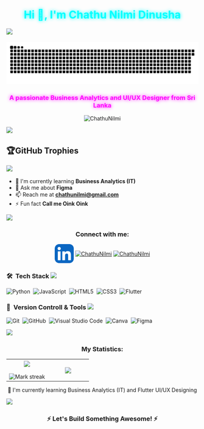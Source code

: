 
<h1 align="center"><span style="color: cyan; text-shadow: 0px 0px 10px cyan;">Hi 👾, I'm Chathu Nilmi Dinusha</span></h1>
<a href="https://www.youtube.com/watch?v=dQw4w9WgXcQ"><img src="https://user-images.githubusercontent.com/73097560/115834477-dbab4500-a447-11eb-908a-139a6edaec5c.gif"></a>
<div align="center">
  <br>
  <img alt="snake eating my contributions" src="https://raw.githubusercontent.com/codediaz/codediaz/output/github-contribution-grid-snake.svg" />
  <br/>
</div>
<h3 align="center"><span style="color: magenta; text-shadow: 0px 0px 10px magenta;">A passionate Business Analytics and UI/UX Designer from Sri Lanka</span></h3>

<p align="center"> 
  <img src="https://komarev.com/ghpvc/?username=ChathuNilmi&label=Profile%20views&color=00ffff&style=flat" alt="ChathuNilmi" />
</p>

<a href="https://www.youtube.com/watch?v=dQw4w9WgXcQ"><img src="https://user-images.githubusercontent.com/73097560/115834477-dbab4500-a447-11eb-908a-139a6edaec5c.gif"></a>

## 🏆GitHub Trophies
![](https://github-profile-trophy.vercel.app/?username=ChathuNilmi&theme=discord&no-frame=false&no-bg=false&margin-w=4)

- 🌱 I'm currently learning **Business Analytics (IT)**
- 💬 Ask me about **Figma**
- 📫 Reach me at **chathunilmi@gmail.com**
- ⚡ Fun fact **Call me Oink Oink**

<a href="https://www.youtube.com/watch?v=dQw4w9WgXcQ"><img src="https://user-images.githubusercontent.com/73097560/115834477-dbab4500-a447-11eb-908a-139a6edaec5c.gif"></a>

<h3 align="center">Connect with me:</h3>
<p align="center">
<a href="https://www.linkedin.com/in/chathu-dayathilaka-885576281/" target="blank"><img align="center" src="https://github.com/tandpfun/skill-icons/blob/main/icons/LinkedIn.svg" alt="ChathuNilmi" height="50" width="50" /></a>
<a href="https://www.facebook.com/profile.php/id=100069686401469&mibextid=ZbWKwL" target="blank"><img align="center" src="https://raw.githubusercontent.com/rahuldkjain/github-profile-readme-generator/master/src/images/icons/Social/facebook.svg" alt="ChathuNilmi" height="50" width="50" /></a>
<a href="https://www.instagram.com/chathu_nilmi?igsh=MXg1Mml2ZGpoM2EwbQ==" target="blank"><img align="center" src="https://www.edigitalagency.com.au/wp-content/uploads/new-Instagram-icon-png-full-colour.png" alt="ChathuNilmi" height="50" width="50" /></a>
</p>


### 🛠 &nbsp;Tech Stack <img src="https://media.giphy.com/media/QssGEmpkyEOhBCb7e1/giphy.gif" width="25px">

![Python](https://img.shields.io/badge/python-3670A0?style=for-the-badge&logo=python&logoColor=ffdd54)&nbsp;
![JavaScript](https://img.shields.io/badge/javascript-%23323330.svg?style=for-the-badge&logo=javascript&logoColor=%23F7DF1E)&nbsp;
![HTML5](https://img.shields.io/badge/html5-%23E34F26.svg?style=for-the-badge&logo=html5&logoColor=white)&nbsp;
![CSS3](https://img.shields.io/badge/css3-%231572B6.svg?style=for-the-badge&logo=css3&logoColor=white)&nbsp;
![Flutter](https://img.shields.io/badge/flutter-%2302569B.svg?style=for-the-badge&logo=flutter&logoColor=white)


### 🧰 &nbsp;Version Controll & Tools <img src="https://media.giphy.com/media/QssGEmpkyEOhBCb7e1/giphy.gif" width="25px">

![Git](https://img.shields.io/badge/git-%23F05033.svg?style=for-the-badge&logo=git&logoColor=white)&nbsp;
![GitHub](https://img.shields.io/badge/github-%23121011.svg?style=for-the-badge&logo=github&logoColor=white)&nbsp;
![Visual Studio Code](https://img.shields.io/badge/Visual%20Studio%20Code-0078d7.svg?style=for-the-badge&logo=visual-studio-code&logoColor=white)&nbsp;
![Canva](https://img.shields.io/badge/Canva-%2300C4CC.svg?style=for-the-badge&logo=Canva&logoColor=white)&nbsp;
![Figma](https://img.shields.io/badge/Figma-%23000000.svg?style=for-the-badge&logo=Figma&logoColor=white)


<a href="https://www.youtube.com/watch?v=dQw4w9WgXcQ"><img src="https://user-images.githubusercontent.com/73097560/115834477-dbab4500-a447-11eb-908a-139a6edaec5c.gif"></a>

<h3 align="center">My Statistics:</h3>
<p align="center">
<table align="center">
<tr border="none">
<td width="50%" align="center">
  
  <img  align="center"  src="https://github-readme-stats.vercel.app/api?username=ChathuNilmi&theme=dark&show_icons=true&count_private=true" />
  <br></br>
  <img  title="🔥 Get streak stats for your profile at git.io/streak-stats" alt="Mark streak" src="https://github-readme-streak-stats.herokuapp.com/?user=ChathuNilmi&theme=dark&hide_border=false" /> 
</td>
<td width="50%" align="center">

  <img  align="center"  src="https://github-readme-stats.anuraghazra1.vercel.app/api/top-langs/?username=ChathuNilmi&theme=dark&hide_border=false&no-bg=true&no-frame=true&langs_count=10"/>
  
  </td>
</tr>
</table>

<p align="center">🌱 I'm currently learning Business Analytics (IT) and Flutter UI/UX Designing</p>

<a href="https://www.youtube.com/watch?v=dQw4w9WgXcQ"><img src="https://user-images.githubusercontent.com/73097560/115834477-dbab4500-a447-11eb-908a-139a6edaec5c.gif"></a>

<h3 align="center">⚡ Let's Build Something Awesome! ⚡</h3>
